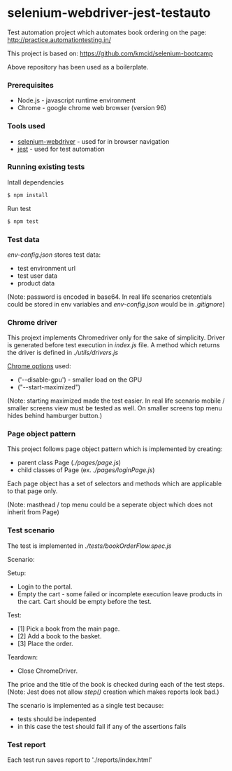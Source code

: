 # selenium-webdriver-jest-testauto
Test automation project which automates book ordering on the page:
http://practice.automationtesting.in/

This project is based on: https://github.com/kmcid/selenium-bootcamp

Above repository has been used as a boilerplate.

### Prerequisites
* Node.js -  javascript runtime environment
* Chrome - google chrome web browser (version 96)

### Tools used
* [selenium-webdriver](https://www.selenium.dev/documentation/webdriver/) - used for in browser navigation
* [jest](https://jestjs.io/) - used for test automation

### Running existing tests
Intall dependencies
```sh
$ npm install
```
Run test
```sh
$ npm test
```

### Test data
*env-config.json* stores test data: 
* test environment url
* test user data
* product data

(Note: password is encoded in base64. In real life scenarios cretentials could be stored in env variables and *env-config.json* would be in *.gitignore*)

### Chrome driver
This projext implements Chromedriver only for the sake of simplicity. Driver is generated before test execution in *index.js* file. A method which returns the driver is defined in *./utils/drivers.js*

 [Chrome options](https://peter.sh/experiments/chromium-command-line-switches/) used:
* ('--disable-gpu') - smaller load on the GPU
* ("--start-maximized")

(Note: starting maximized made the test easier. In real life scenario mobile / smaller screens view must be tested as well. On smaller screens top menu hides behind hamburger button.)

### Page object pattern

This project follows page object pattern which is implemented by creating:
* parent class Page (*./pages/page.js*)
* child classes of Page (ex. *./pages/loginPage.js*)

Each page object has a set of selectors and methods which are applicable to that page only. 

(Note: masthead / top menu could be a seperate object which does not inherit from Page)

### Test scenario

The test is implemented in *./tests/bookOrderFlow.spec.js*

Scenario:

Setup:
* Login to the portal.
* Empty the cart - some failed or incomplete execution leave products in the cart. Cart should be empty before the test.

Test:
* [1] Pick a book from the main page.
* [2] Add a book to the basket.
* [3] Place the order.

Teardown:
* Close ChromeDriver.

The price and the title of the book is checked during each of the test steps.
(Note: Jest does not allow *step()* creation which makes reports look bad.)

The scenario is implemented as a single test because:
* tests should be indepented
* in this case the test should fail if any of the assertions fails

### Test report
Each test run saves report to './reports/index.html'


